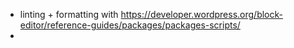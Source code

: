 - linting + formatting with https://developer.wordpress.org/block-editor/reference-guides/packages/packages-scripts/
- 

